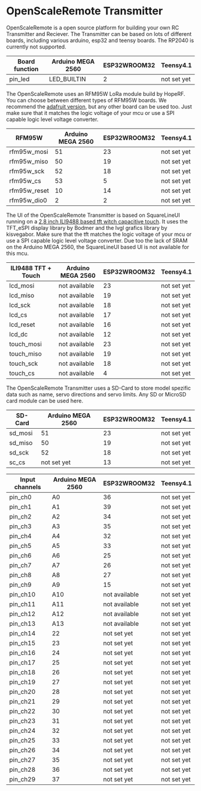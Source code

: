# OpenScaleRemote Transmitter

OpenScaleRemote is a open source platform for building your own RC Transmitter and Reciever. The Transmitter can be based on lots of different boards, including various arduino, esp32 and teensy boards. The RP2040 is currently not supported.

Board function | Arduino MEGA 2560 | ESP32WROOM32 | Teensy4.1
-------- | -------- | -------- | --------
pin_led | LED_BUILTIN | 2 | not set yet

The OpenScaleRemote uses an RFM95W LoRa module build by HopeRF. You can choose between different types of RFM95W boards. We recommend the [adafruit version](https://www.adafruit.com/product/3072), but any other board can be used too. Just make sure that it matches the logic voltage of your mcu or use a SPI capable logic level voltage converter.

RFM95W | Arduino MEGA 2560 | ESP32WROOM32 | Teensy4.1
-------- | -------- | -------- | --------
rfm95w_mosi | 51 | 23 | not set yet
rfm95w_miso | 50 | 19 | not set yet
rfm95w_sck | 52 | 18 | not set yet
rfm95w_cs | 53 | 5 | not set yet
rfm95w_reset | 10 | 14 | not set yet
rfm95w_dio0 | 2 | 2 | not set yet

The UI of the OpenScaleRemote Transmitter is based on SquareLineUI running on a [2,8 inch ILI9488 based tft witch capacitive touch](https://www.az-delivery.de/en/products/2-8-zoll-lcd-tft-touch-display). It uses the TFT_eSPI display library by Bodmer and the lvgl grafics library by kisvegabor. Make sure that the tft matches the logic voltage of your mcu or use a SPI capable logic level voltage converter.
Due too the lack of SRAM on the Arduino MEGA 2560, the SquareLineUI based UI is not available for this mcu.

ILI9488 TFT + Touch | Arduino MEGA 2560 | ESP32WROOM32 | Teensy4.1
-------- | -------- | -------- | --------
lcd_mosi | not available | 23 | not set yet
lcd_miso | not available | 19 | not set yet
lcd_sck | not available | 18 | not set yet
lcd_cs | not available | 17 | not set yet
lcd_reset | not available | 16 | not set yet
lcd_dc | not available | 12 | not set yet
touch_mosi | not available | 23 | not set yet
touch_miso | not available | 19 | not set yet
touch_sck | not available | 18 | not set yet
touch_cs | not available | 4 | not set yet

The OpenScaleRemote Transmitter uses a SD-Card to store model spezific data such as name, servo directions and servo limits. Any SD or MicroSD card module can be used here.

SD-Card | Arduino MEGA 2560 | ESP32WROOM32 | Teensy4.1
-------- | -------- | -------- | --------
sd_mosi | 51 | 23 | not set yet
sd_miso | 50 | 19 | not set yet
sd_sck | 52 | 18 | not set yet
sc_cs | not set yet | 13 | not set yet

Input channels | Arduino MEGA 2560 | ESP32WROOM32 | Teensy4.1
-------- | -------- | -------- | --------
pin_ch0 | A0 | 36 | not set yet
pin_ch1 | A1 | 39 | not set yet
pin_ch2 | A2 | 34 | not set yet
pin_ch3 | A3 | 35 | not set yet
pin_ch4 | A4 | 32 | not set yet
pin_ch5 | A5 | 33 | not set yet
pin_ch6 | A6 | 25 | not set yet
pin_ch7 | A7 | 26 | not set yet
pin_ch8 | A8 | 27 | not set yet
pin_ch9 | A9 | 15 | not set yet
pin_ch10 | A10 | not available | not set yet
pin_ch11 | A11 | not available | not set yet
pin_ch12 | A12 | not available | not set yet
pin_ch13 | A13 | not available | not set yet
pin_ch14 | 22 | not set yet | not set yet
pin_ch15 | 23 | not set yet | not set yet
pin_ch16 | 24 | not set yet | not set yet
pin_ch17 | 25 | not set yet | not set yet
pin_ch18 | 26 | not set yet | not set yet
pin_ch19 | 27 | not set yet | not set yet
pin_ch20 | 28 | not set yet | not set yet
pin_ch21 | 29 | not set yet | not set yet
pin_ch22 | 30 | not set yet | not set yet
pin_ch23 | 31 | not set yet | not set yet
pin_ch24 | 32 | not set yet | not set yet
pin_ch25 | 33 | not set yet | not set yet
pin_ch26 | 34 | not set yet | not set yet
pin_ch27 | 35 | not set yet | not set yet
pin_ch28 | 36 | not set yet | not set yet
pin_ch29 | 37 | not set yet | not set yet
